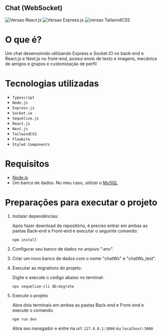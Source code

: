 ## Chat (WebSocket)

![Versao React.js](https://img.shields.io/badge/Next.js-14.1.0-orange?style=plastic&logo=nextdotjs&logoColor=white)
![Versao Express.js](https://img.shields.io/badge/Express.js-4.18.3-orange?style=plastic&logo=Express)
![versao TailwindCSS](https://img.shields.io/badge/TailwindCSS-3.4.3-orange?style=plastic&logo=tailwindcss)

# O que é?

Um chat desenvolvido utilizando Express e Socket.IO no back-end e React.js e Next.js no front-end, possui envio de texto e imagens, mecânica de amigos e grupos e customização de perfil

# Tecnologias utilizadas

- ``Typescript``
- ``Node.js``
- ``Express.js``
- ``Socket.io``
- ``Sequelize.js``
- ``React.js``
- ``Next.js``
- ``TailwindCSS``
- ``Flowbite``
- ``Styled Components``

# Requisitos

- [Node.js](https://nodejs.org/en)
- Um banco de dados. No meu caso, utilizei o [MySQL](https://dev.mysql.com/downloads/mysql/)

# Preparações para executar o projeto

1. Instalar dependências:

    Após fazer download do repositório, é preciso entrar em ambas as pastas Back-end e Front-end e executar o seguinte comando:
    ```
    npm install
    ```
    
2. Configurar seu banco de dados no arquivo ".env".
3. Criar um novo banco de dados com o nome "chatWs" e "chatWs_test".

4. Executar as migrations do projeto:

    Digite e execute o código abaixo no terminal:
    ```
    npx sequelize-cli db:migrate
    ```
6. Execute o projeto
    
    Abra dois terminais em ambas as pastas Back-end e Front-end e execute o comando:
    ```
    npm run dev
    ```
    
    Abra seu navegador e entre na url: ``127.0.0.1:3000`` ou ``localhost:3000``
